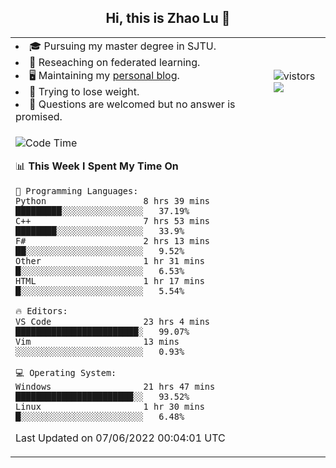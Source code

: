 <h2 align="center"> Hi, this is Zhao Lu 👋</h2>

<table style="overflow:hidden;">
    <tr> 
        <td>
            <li>🎓 Pursuing my master degree in SJTU.</li>
            <li>🌱 Reseaching on federated learning.</li>
            <li>🖥️ Maintaining my <a href="https://ifarewell.xyz">personal blog</a>.</li>
            <li>💪 Trying to lose weight.</li>
            <li>💬 Questions are welcomed but no answer is promised.</li> 
        </td>
        <td>
            <img src="https://visitor-badge.glitch.me/badge?page_id=ifarewell" alt="vistors" />
        <br>
          <img src="https://github-readme-stats.vercel.app/api?username=ifarewell&theme=graywhite&hide=prs,contribs&show_icons=true&hide_border=true&icon_color=CE1D2D&text_color=718096&bg_color=ffffff&hide_title=true" />
        </td>
    </tr>
    <tr>
        <td colspan="2">
            
<!--START_SECTION:waka-->
![Code Time](http://img.shields.io/badge/Code%20Time-192%20hrs%2019%20mins-blue)

📊 **This Week I Spent My Time On** 

```text
💬 Programming Languages: 
Python                   8 hrs 39 mins       █████████░░░░░░░░░░░░░░░░   37.19% 
C++                      7 hrs 53 mins       ████████░░░░░░░░░░░░░░░░░   33.9% 
F#                       2 hrs 13 mins       ██░░░░░░░░░░░░░░░░░░░░░░░   9.52% 
Other                    1 hr 31 mins        █░░░░░░░░░░░░░░░░░░░░░░░░   6.53% 
HTML                     1 hr 17 mins        █░░░░░░░░░░░░░░░░░░░░░░░░   5.54%

🔥 Editors: 
VS Code                  23 hrs 4 mins       ████████████████████████░   99.07% 
Vim                      13 mins             ░░░░░░░░░░░░░░░░░░░░░░░░░   0.93%

💻 Operating System: 
Windows                  21 hrs 47 mins      ███████████████████████░░   93.52% 
Linux                    1 hr 30 mins        █░░░░░░░░░░░░░░░░░░░░░░░░   6.48%

```


 Last Updated on 07/06/2022 00:04:01 UTC
<!--END_SECTION:waka-->
            
</td></tr>
</table>

